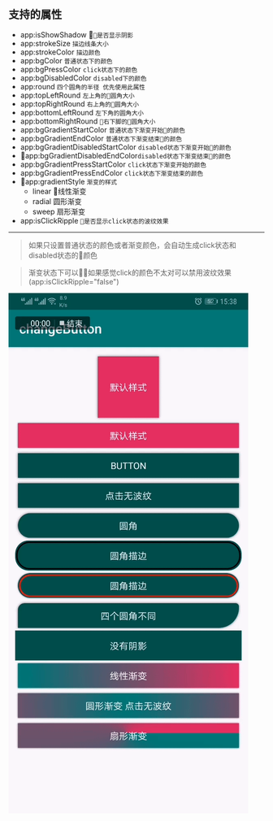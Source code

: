 ## 支持的属性 

- app:isShowShadow `是否显示阴影`
- app:strokeSize `描边线条大小`
- app:strokeColor `描边颜色`
- app:bgColor `普通状态下的颜色`
- app:bgPressColor `click状态下的颜色`
- app:bgDisabledColor `disabled下的颜色`
- app:round `四个圆角的半径 优先使用此属性`
- app:topLeftRound `左上角的圆角大小`
- app:topRightRound `右上角的圆角大小`
- app:bottomLeftRound `左下角的圆角大小`
- app:bottomRightRound `右下脚的圆角大小`
- app:bgGradientStartColor `普通状态下渐变开始的颜色`
- app:bgGradientEndColor `普通状态下渐变结束的颜色`
- app:bgGradientDisabledStartColor `disabled状态下渐变开始的颜色`
- app:bgGradientDisabledEndColor`disabled状态下渐变结束的颜色`
- app:bgGradientPressStartColor `click状态下渐变开始的颜色`
- app:bgGradientPressEndColor `click状态下渐变结束的颜色`
- app:gradientStyle `渐变的样式`
    * linear 线性渐变
    * radial 圆形渐变
    * sweep  扇形渐变
- app:isClickRipple `是否显示click状态的波纹效果`

---

> 如果只设置普通状态的颜色或者渐变颜色，会自动生成click状态和disabled状态的颜色

> 渐变状态下可以如果感觉click的颜色不太对可以禁用波纹效果(app:isClickRipple="false")




![image](https://github.com/zhongqiang1995/ChangeButton/blob/master/g.gif)